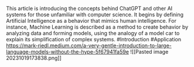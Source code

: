 This article is introducing the concepts behind ChatGPT and other AI systems for those unfamiliar with computer science. It begins by defining Artificial Intelligence as a behavior that mimics human intelligence.
For instance, Machine Learning is described as a method to create behavior by analyzing data and forming models, using the analogy of a model car to explain its simplification of complex systems.
#Introduction #Application 
https://mark-riedl.medium.com/a-very-gentle-introduction-to-large-language-models-without-the-hype-5f67941fa59e
![[Pasted image 20231019173838.png]]